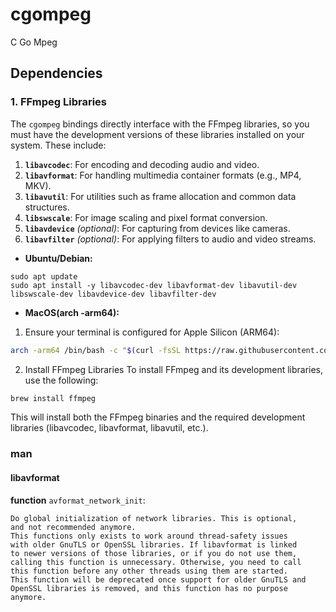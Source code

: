 # cgompeg
C Go Mpeg

## Dependencies
### **1. FFmpeg Libraries**
The `cgompeg` bindings directly interface with the FFmpeg libraries, so you must have the development versions of these libraries installed on your system. These include:

1. **`libavcodec`**: For encoding and decoding audio and video.
2. **`libavformat`**: For handling multimedia container formats (e.g., MP4, MKV).
3. **`libavutil`**: For utilities such as frame allocation and common data structures.
4. **`libswscale`**: For image scaling and pixel format conversion.
5. **`libavdevice`** *(optional)*: For capturing from devices like cameras.
6. **`libavfilter`** *(optional)*: For applying filters to audio and video streams.

- **Ubuntu/Debian:**
```
sudo apt update
sudo apt install -y libavcodec-dev libavformat-dev libavutil-dev libswscale-dev libavdevice-dev libavfilter-dev
```

- **MacOS(arch -arm64):**
1. Ensure your terminal is configured for Apple Silicon (ARM64):

```sh
arch -arm64 /bin/bash -c "$(curl -fsSL https://raw.githubusercontent.com/Homebrew/install/HEAD/install.sh)"
```
2. Install FFmpeg Libraries
To install FFmpeg and its development libraries, use the following:
```sh
brew install ffmpeg
```
This will install both the FFmpeg binaries and the required development libraries (libavcodec, libavformat, libavutil, etc.).
<!-- 
### **2. `pkg-config`**

The `cgompeg` package uses `pkg-config` to locate the FFmpeg libraries. Ensure `pkg-config` is installed and correctly configured:

- **Linux**: Install `pkg-config`:
    
```bash
sudo apt install pkg-config
```

Check `pkg-config` configuration with:

```bash
pkg-config --modversion libavcodec libavformat libavutil
``` -->

### man

#### libavformat
**function** `avformat_network_init`:
```
Do global initialization of network libraries. This is optional,
and not recommended anymore.
This functions only exists to work around thread-safety issues
with older GnuTLS or OpenSSL libraries. If libavformat is linked
to newer versions of those libraries, or if you do not use them,
calling this function is unnecessary. Otherwise, you need to call
this function before any other threads using them are started.
This function will be deprecated once support for older GnuTLS and
OpenSSL libraries is removed, and this function has no purpose
anymore.
 ```